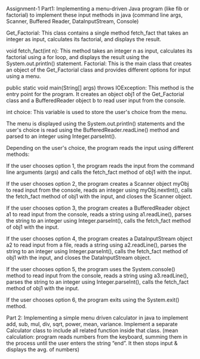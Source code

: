 Assignment-1
Part1: Implementing a menu-driven Java program (like fib or factorial)
to implement these input methods in java (command line args, Scanner, Buffered Reader,
DataInputStream, Console)

Get_Factorial: This class contains a single method fetch_fact that takes an integer as input, calculates its factorial, and displays the result.

void fetch_fact(int n): This method takes an integer n as input, calculates its factorial using a for loop, and displays the result using the System.out.println() statement.
Factorial: This is the main class that creates an object of the Get_Factorial class and provides different options for input using a menu.

public static void main(String[] args) throws IOException: This method is the entry point for the program. It creates an object obj1 of the Get_Factorial class and a BufferedReader object b to read user input from the console.

int choice: This variable is used to store the user's choice from the menu.

The menu is displayed using the System.out.println() statements and the user's choice is read using the BufferedReader.readLine() method and parsed to an integer using Integer.parseInt().

Depending on the user's choice, the program reads the input using different methods:

If the user chooses option 1, the program reads the input from the command line arguments (args) and calls the fetch_fact method of obj1 with the input.

If the user chooses option 2, the program creates a Scanner object myObj to read input from the console, reads an integer using myObj.nextInt(), calls the fetch_fact method of obj1 with the input, and closes the Scanner object.

If the user chooses option 3, the program creates a BufferedReader object a1 to read input from the console, reads a string using a1.readLine(), parses the string to an integer using Integer.parseInt(), calls the fetch_fact method of obj1 with the input.

If the user chooses option 4, the program creates a DataInputStream object a2 to read input from a file, reads a string using a2.readLine(), parses the string to an integer using Integer.parseInt(), calls the fetch_fact method of obj1 with the input, and closes the DataInputStream object.

If the user chooses option 5, the program uses the System.console() method to read input from the console, reads a string using a3.readLine(), parses the string to an integer using Integer.parseInt(), calls the fetch_fact method of obj1 with the input.

If the user chooses option 6, the program exits using the System.exit() method.

Part 2: Implementing a simple menu driven calculator in java to implement add, sub, mul, div, sqrt,
power, mean, variance. Implement a separate Calculator class to include all related function inside
that class. (mean calculation: program reads numbers from the keyboard, summing them in the
process until the user enters the string “end”. It then stops input & displays the avg. of numbers)
